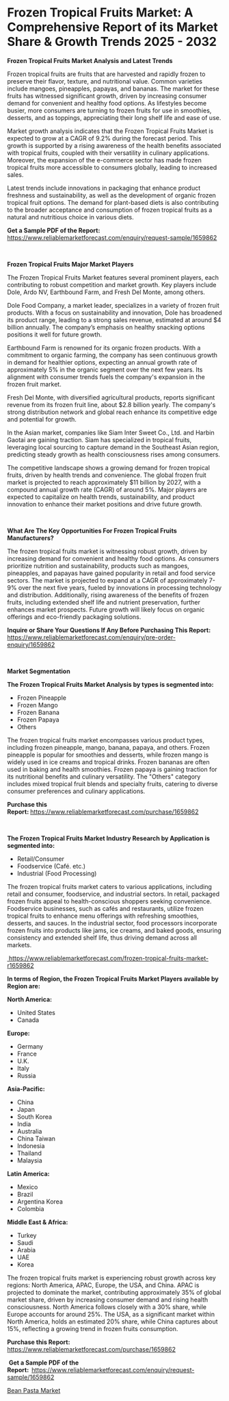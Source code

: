 <p><h1>Frozen Tropical Fruits Market: A Comprehensive Report of its Market Share & Growth Trends 2025 - 2032</h1></p><p><strong>Frozen Tropical Fruits Market Analysis and Latest Trends</strong></p>
<p><p>Frozen tropical fruits are fruits that are harvested and rapidly frozen to preserve their flavor, texture, and nutritional value. Common varieties include mangoes, pineapples, papayas, and bananas. The market for these fruits has witnessed significant growth, driven by increasing consumer demand for convenient and healthy food options. As lifestyles become busier, more consumers are turning to frozen fruits for use in smoothies, desserts, and as toppings, appreciating their long shelf life and ease of use.</p><p>Market growth analysis indicates that the Frozen Tropical Fruits Market is expected to grow at a CAGR of 9.2% during the forecast period. This growth is supported by a rising awareness of the health benefits associated with tropical fruits, coupled with their versatility in culinary applications. Moreover, the expansion of the e-commerce sector has made frozen tropical fruits more accessible to consumers globally, leading to increased sales.</p><p>Latest trends include innovations in packaging that enhance product freshness and sustainability, as well as the development of organic frozen tropical fruit options. The demand for plant-based diets is also contributing to the broader acceptance and consumption of frozen tropical fruits as a natural and nutritious choice in various diets.</p></p>
<p><strong>Get a Sample PDF of the Report:&nbsp;</strong> <a href="https://www.reliablemarketforecast.com/enquiry/request-sample/1659862?utm_campaign=1929&utm_medium=2&utm_source=Github&utm_content=ia&utm_term=14022025&utm_id=frozen-tropical-fruits">https://www.reliablemarketforecast.com/enquiry/request-sample/1659862</a></p>
<p>&nbsp;</p>
<p><strong>Frozen Tropical Fruits Major Market Players</strong></p>
<p><p>The Frozen Tropical Fruits Market features several prominent players, each contributing to robust competition and market growth. Key players include Dole, Ardo NV, Earthbound Farm, and Fresh Del Monte, among others.</p><p>Dole Food Company, a market leader, specializes in a variety of frozen fruit products. With a focus on sustainability and innovation, Dole has broadened its product range, leading to a strong sales revenue, estimated at around $4 billion annually. The company’s emphasis on healthy snacking options positions it well for future growth.</p><p>Earthbound Farm is renowned for its organic frozen products. With a commitment to organic farming, the company has seen continuous growth in demand for healthier options, expecting an annual growth rate of approximately 5% in the organic segment over the next few years. Its alignment with consumer trends fuels the company's expansion in the frozen fruit market.</p><p>Fresh Del Monte, with diversified agricultural products, reports significant revenue from its frozen fruit line, about $2.8 billion yearly. The company's strong distribution network and global reach enhance its competitive edge and potential for growth.</p><p>In the Asian market, companies like Siam Inter Sweet Co., Ltd. and Harbin Gaotai are gaining traction. Siam has specialized in tropical fruits, leveraging local sourcing to capture demand in the Southeast Asian region, predicting steady growth as health consciousness rises among consumers.</p><p>The competitive landscape shows a growing demand for frozen tropical fruits, driven by health trends and convenience. The global frozen fruit market is projected to reach approximately $11 billion by 2027, with a compound annual growth rate (CAGR) of around 5%. Major players are expected to capitalize on health trends, sustainability, and product innovation to enhance their market positions and drive future growth.</p></p>
<p>&nbsp;</p>
<p><strong>What Are The Key Opportunities For Frozen Tropical Fruits Manufacturers?</strong></p>
<p><p>The frozen tropical fruits market is witnessing robust growth, driven by increasing demand for convenient and healthy food options. As consumers prioritize nutrition and sustainability, products such as mangoes, pineapples, and papayas have gained popularity in retail and food service sectors. The market is projected to expand at a CAGR of approximately 7-9% over the next five years, fueled by innovations in processing technology and distribution. Additionally, rising awareness of the benefits of frozen fruits, including extended shelf life and nutrient preservation, further enhances market prospects. Future growth will likely focus on organic offerings and eco-friendly packaging solutions.</p></p>
<p><strong>Inquire or Share Your Questions If Any Before Purchasing This Report:</strong> <a href="https://www.reliablemarketforecast.com/enquiry/pre-order-enquiry/1659862?utm_campaign=1929&utm_medium=2&utm_source=Github&utm_content=ia&utm_term=14022025&utm_id=frozen-tropical-fruits">https://www.reliablemarketforecast.com/enquiry/pre-order-enquiry/1659862</a></p>
<p>&nbsp;</p>
<p><strong>Market Segmentation</strong></p>
<p><strong>The Frozen Tropical Fruits Market Analysis by types is segmented into:</strong></p>
<p><ul><li>Frozen Pineapple</li><li>Frozen Mango</li><li>Frozen Banana</li><li>Frozen Papaya</li><li>Others</li></ul></p>
<p><p>The frozen tropical fruits market encompasses various product types, including frozen pineapple, mango, banana, papaya, and others. Frozen pineapple is popular for smoothies and desserts, while frozen mango is widely used in ice creams and tropical drinks. Frozen bananas are often used in baking and health smoothies. Frozen papaya is gaining traction for its nutritional benefits and culinary versatility. The "Others" category includes mixed tropical fruit blends and specialty fruits, catering to diverse consumer preferences and culinary applications.</p></p>
<p><strong>Purchase this Report:&nbsp;</strong><a href="https://www.reliablemarketforecast.com/purchase/1659862?utm_campaign=1929&utm_medium=2&utm_source=Github&utm_content=ia&utm_term=14022025&utm_id=frozen-tropical-fruits">https://www.reliablemarketforecast.com/purchase/1659862</a></p>
<p>&nbsp;</p>
<p><strong>The Frozen Tropical Fruits Market Industry Research by Application is segmented into:</strong></p>
<p><ul><li>Retail/Consumer</li><li>Foodservice (Café. etc.)</li><li>Industrial (Food Processing)</li></ul></p>
<p><p>The frozen tropical fruits market caters to various applications, including retail and consumer, foodservice, and industrial sectors. In retail, packaged frozen fruits appeal to health-conscious shoppers seeking convenience. Foodservice businesses, such as cafés and restaurants, utilize frozen tropical fruits to enhance menu offerings with refreshing smoothies, desserts, and sauces. In the industrial sector, food processors incorporate frozen fruits into products like jams, ice creams, and baked goods, ensuring consistency and extended shelf life, thus driving demand across all markets.</p></p>
<p><a href="https://www.reliablemarketforecast.com/frozen-tropical-fruits-market-r1659862?utm_campaign=1929&utm_medium=2&utm_source=Github&utm_content=ia&utm_term=14022025&utm_id=frozen-tropical-fruits">&nbsp;https://www.reliablemarketforecast.com/frozen-tropical-fruits-market-r1659862</a></p>
<p><strong>In terms of Region, the Frozen Tropical Fruits Market Players available by Region are:</strong></p>
<p>
    <p> <strong> North America: </strong>
        <ul>
            <li>United States</li>
            <li>Canada</li>
        </ul>
        </p> 
    <p> <strong> Europe: </strong>
        <ul>
            <li>Germany</li>
            <li>France</li>
            <li>U.K.</li>
            <li>Italy</li>
            <li>Russia</li>
        </ul>
        </p> 
    <p> <strong> Asia-Pacific: </strong>
        <ul>
            <li>China</li>
            <li>Japan</li>
            <li>South Korea</li>
            <li>India</li>
            <li>Australia</li>
            <li>China Taiwan</li>
            <li>Indonesia</li>
            <li>Thailand</li>
            <li>Malaysia</li>
        </ul>
        </p> 
    <p> <strong> Latin America: </strong>
        <ul>
            <li>Mexico</li>
            <li>Brazil</li>
            <li>Argentina Korea</li>
            <li>Colombia</li>
        </ul>
        </p> 
    <p> <strong> Middle East & Africa: </strong>
        <ul>
            <li>Turkey</li>
            <li>Saudi</li>
            <li>Arabia</li>
            <li>UAE</li>
            <li>Korea</li>
        </ul>
    </p>
    </p>
<p><p>The frozen tropical fruits market is experiencing robust growth across key regions: North America, APAC, Europe, the USA, and China. APAC is projected to dominate the market, contributing approximately 35% of global market share, driven by increasing consumer demand and rising health consciousness. North America follows closely with a 30% share, while Europe accounts for around 25%. The USA, as a significant market within North America, holds an estimated 20% share, while China captures about 15%, reflecting a growing trend in frozen fruits consumption.</p></p>
<p><strong>Purchase this Report: </strong><a href="https://www.reliablemarketforecast.com/purchase/1659862?utm_campaign=1929&utm_medium=2&utm_source=Github&utm_content=ia&utm_term=14022025&utm_id=frozen-tropical-fruits">https://www.reliablemarketforecast.com/purchase/1659862</a></p>
<p>&nbsp;<strong>Get a Sample PDF of the Report:&nbsp;&nbsp;</strong><a href="https://www.reliablemarketforecast.com/enquiry/request-sample/1659862?utm_campaign=1929&utm_medium=2&utm_source=Github&utm_content=ia&utm_term=14022025&utm_id=frozen-tropical-fruits">https://www.reliablemarketforecast.com/enquiry/request-sample/1659862</a></p>
<p><strong></strong></p>
<p><p><a href="https://github.com/dringals/Market-Research-Report-List-6/blob/main/bean-pasta-market.md?utm_campaign=1929&utm_medium=2&utm_source=Github&utm_content=ia&utm_term=14022025&utm_id=frozen-tropical-fruits">Bean Pasta Market</a></p></p>